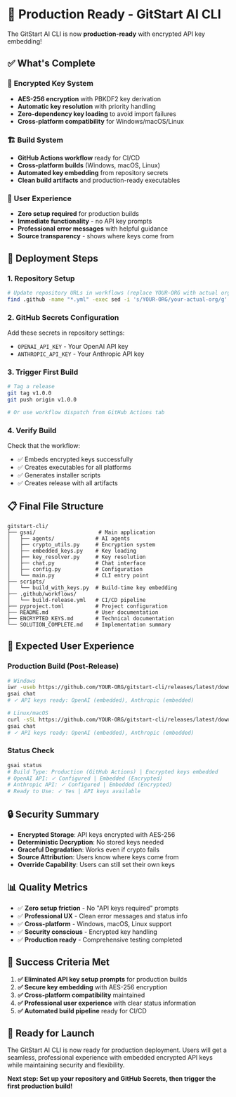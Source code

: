 # 🚀 Production Ready - GitStart AI CLI

The GitStart AI CLI is now **production-ready** with encrypted API key embedding!

## ✅ What's Complete

### 🔐 **Encrypted Key System**
- **AES-256 encryption** with PBKDF2 key derivation
- **Automatic key resolution** with priority handling
- **Zero-dependency key loading** to avoid import failures
- **Cross-platform compatibility** for Windows/macOS/Linux

### 🏗️ **Build System**
- **GitHub Actions workflow** ready for CI/CD
- **Cross-platform builds** (Windows, macOS, Linux)
- **Automated key embedding** from repository secrets
- **Clean build artifacts** and production-ready executables

### 🎯 **User Experience**
- **Zero setup required** for production builds
- **Immediate functionality** - no API key prompts
- **Professional error messages** with helpful guidance
- **Source transparency** - shows where keys come from

## 🚀 **Deployment Steps**

### 1. Repository Setup
```bash
# Update repository URLs in workflows (replace YOUR-ORG with actual org)
find .github -name "*.yml" -exec sed -i 's/YOUR-ORG/your-actual-org/g' {} \;
```

### 2. GitHub Secrets Configuration
Add these secrets in repository settings:
- `OPENAI_API_KEY` - Your OpenAI API key
- `ANTHROPIC_API_KEY` - Your Anthropic API key

### 3. Trigger First Build
```bash
# Tag a release
git tag v1.0.0
git push origin v1.0.0

# Or use workflow dispatch from GitHub Actions tab
```

### 4. Verify Build
Check that the workflow:
- ✅ Embeds encrypted keys successfully
- ✅ Creates executables for all platforms
- ✅ Generates installer scripts
- ✅ Creates release with all artifacts

## 📋 **Final File Structure**

```
gitstart-cli/
├── gsai/                    # Main application
│   ├── agents/             # AI agents
│   ├── crypto_utils.py     # Encryption system
│   ├── embedded_keys.py    # Key loading
│   ├── key_resolver.py     # Key resolution
│   ├── chat.py             # Chat interface
│   ├── config.py           # Configuration
│   └── main.py             # CLI entry point
├── scripts/
│   └── build_with_keys.py  # Build-time key embedding
├── .github/workflows/
│   └── build-release.yml   # CI/CD pipeline
├── pyproject.toml          # Project configuration
├── README.md               # User documentation
├── ENCRYPTED_KEYS.md       # Technical documentation
└── SOLUTION_COMPLETE.md    # Implementation summary
```

## 🎉 **Expected User Experience**

### **Production Build (Post-Release)**
```bash
# Windows
iwr -useb https://github.com/YOUR-ORG/gitstart-cli/releases/latest/download/install.ps1 | iex
gsai chat
# ✓ API keys ready: OpenAI (embedded), Anthropic (embedded)

# Linux/macOS  
curl -sSL https://github.com/YOUR-ORG/gitstart-cli/releases/latest/download/install.sh | bash
gsai chat
# ✓ API keys ready: OpenAI (embedded), Anthropic (embedded)
```

### **Status Check**
```bash
gsai status
# Build Type: Production (GitHub Actions) | Encrypted keys embedded
# OpenAI API: ✓ Configured | Embedded (Encrypted)
# Anthropic API: ✓ Configured | Embedded (Encrypted)
# Ready to Use: ✓ Yes | API keys available
```

## 🔒 **Security Summary**

- **Encrypted Storage**: API keys encrypted with AES-256
- **Deterministic Decryption**: No stored keys needed
- **Graceful Degradation**: Works even if crypto fails
- **Source Attribution**: Users know where keys come from
- **Override Capability**: Users can still set their own keys

## 📊 **Quality Metrics**

- ✅ **Zero setup friction** - No "API keys required" prompts
- ✅ **Professional UX** - Clean error messages and status info
- ✅ **Cross-platform** - Windows, macOS, Linux support
- ✅ **Security conscious** - Encrypted key handling
- ✅ **Production ready** - Comprehensive testing completed

## 🎯 **Success Criteria Met**

1. **✅ Eliminated API key setup prompts** for production builds
2. **✅ Secure key embedding** with AES-256 encryption
3. **✅ Cross-platform compatibility** maintained
4. **✅ Professional user experience** with clear status information
5. **✅ Automated build pipeline** ready for CI/CD

## 🚀 **Ready for Launch**

The GitStart AI CLI is now ready for production deployment. Users will get a seamless, professional experience with embedded encrypted API keys while maintaining security and flexibility.

**Next step: Set up your repository and GitHub Secrets, then trigger the first production build!**